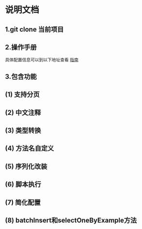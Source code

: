 说明文档
==== 
1.git clone 当前项目
--------------

2.操作手册
---

具体配置信息可以到以下地址查看
[指南](https://github.com/410115973/mybatisgen/wiki)

3.包含功能
---
(1) 支持分页
--
(2) 中文注释
--
(3) 类型转换
--
(4) 方法名自定义
--
(5) 序列化改装
--
(6) 脚本执行
--
(7) 简化配置
--
(8) batchInsert和selectOneByExample方法
--

